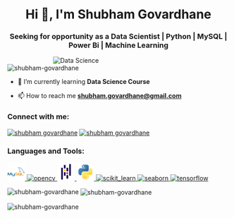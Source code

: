 <h1 align="center">Hi 👋, I'm Shubham Govardhane</h1>
<h3 align="center">Seeking for opportunity as a Data Scientist | Python | MySQL | Power Bi | Machine Learning</h3>
<img align="right" alt="Data Science" width="400" src="https://ameyacloud.in/wp-content/uploads/2021/11/Data-science-gif.gif">

<p align="left"> <img src="https://komarev.com/ghpvc/?username=shubham-govardhane&label=Profile%20views&color=0e75b6&style=flat" alt="shubham-govardhane" /> </p>

- 🌱 I’m currently learning **Data Science Course**

- 📫 How to reach me **shubham.govardhane@gmail.com**

<h3 align="left">Connect with me:</h3>
<p align="left">
<a href="https://linkedin.com/in/shubham govardhane" target="blank"><img align="center" src="https://raw.githubusercontent.com/rahuldkjain/github-profile-readme-generator/master/src/images/icons/Social/linked-in-alt.svg" alt="shubham govardhane" height="30" width="40" /></a>
<a href="https://instagram.com/shubham govardhane" target="blank"><img align="center" src="https://raw.githubusercontent.com/rahuldkjain/github-profile-readme-generator/master/src/images/icons/Social/instagram.svg" alt="shubham govardhane" height="30" width="40" /></a>
</p>

<h3 align="left">Languages and Tools:</h3>
<p align="left"> <a href="https://www.mysql.com/" target="_blank" rel="noreferrer"> <img src="https://raw.githubusercontent.com/devicons/devicon/master/icons/mysql/mysql-original-wordmark.svg" alt="mysql" width="40" height="40"/> </a> <a href="https://opencv.org/" target="_blank" rel="noreferrer"> <img src="https://www.vectorlogo.zone/logos/opencv/opencv-icon.svg" alt="opencv" width="40" height="40"/> </a> <a href="https://pandas.pydata.org/" target="_blank" rel="noreferrer"> <img src="https://raw.githubusercontent.com/devicons/devicon/2ae2a900d2f041da66e950e4d48052658d850630/icons/pandas/pandas-original.svg" alt="pandas" width="40" height="40"/> </a> <a href="https://www.python.org" target="_blank" rel="noreferrer"> <img src="https://raw.githubusercontent.com/devicons/devicon/master/icons/python/python-original.svg" alt="python" width="40" height="40"/> </a> <a href="https://scikit-learn.org/" target="_blank" rel="noreferrer"> <img src="https://upload.wikimedia.org/wikipedia/commons/0/05/Scikit_learn_logo_small.svg" alt="scikit_learn" width="40" height="40"/> </a> <a href="https://seaborn.pydata.org/" target="_blank" rel="noreferrer"> <img src="https://seaborn.pydata.org/_images/logo-mark-lightbg.svg" alt="seaborn" width="40" height="40"/> </a> <a href="https://www.tensorflow.org" target="_blank" rel="noreferrer"> <img src="https://www.vectorlogo.zone/logos/tensorflow/tensorflow-icon.svg" alt="tensorflow" width="40" height="40"/> </a> </p>

<p><img align="left" src="https://github-readme-stats.vercel.app/api/top-langs?username=shubham-govardhane&show_icons=true&locale=en&layout=compact" alt="shubham-govardhane" /></p>

<p>&nbsp;<img align="center" src="https://github-readme-stats.vercel.app/api?username=shubham-govardhane&show_icons=true&locale=en" alt="shubham-govardhane" /></p>

<p><img align="center" src="https://github-readme-streak-stats.herokuapp.com/?user=shubham-govardhane&" alt="shubham-govardhane" /></p>
